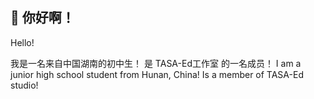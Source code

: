 ## 👋 你好啊！
Hello!

我是一名来自中国湖南的初中生！
是 TASA-Ed工作室 的一名成员！
I am a junior high school student from Hunan, China!
Is a member of TASA-Ed studio!

